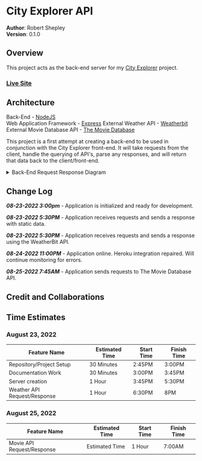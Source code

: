 # City Explorer API

**Author**: Robert Shepley  
**Version**: 0.1.0  

## Overview

This project acts as the back-end server for my [City Explorer](https://github.com/shepleysound/city-explorer) project.

### [Live Site](https://shepleysound-city-explorer.netlify.app/)

## Architecture
<!-- Provide a detailed description of the application design. What technologies (languages, libraries, etc) you're using, and any other relevant design information. -->
Back-End - [NodeJS](https://nodejs.org/)  
Web Application Framework - [Express](https://expressjs.com/)
External Weather API - [Weatherbit](https://www.weatherbit.io/api)
External Movie Database API - [The Movie Database](https://developers.themoviedb.org/)

This project is a first attempt at creating a back-end to be used in conjunction with the City Explorer front-end. It will take requests from the client, handle the querying of API's, parse any responses, and will return that data back to the client/front-end.

<details><summary>Back-End Request Response Diagram</summary>

![Request Response Diagram](docs/cityexplorer-requestresponse-diagram.jpg)

</details>

## Change Log
<!-- Use this area to document the iterative changes made to your application as each feature is successfully implemented. Use time stamps. Here's an example:
-->

***08-23-2022 3:00pm*** - Application is initialized and ready for development.  

***08-23-2022 5:30PM*** - Application receives requests and sends a response with static data.

***08-23-2022 5:30PM*** - Application receives requests and sends a response using the WeatherBit API.

***08-24-2022 11:00PM*** - Application online. Heroku integration repaired. Will continue monitoring for errors.

***08-25-2022 7:45AM*** - Application sends requests to The Movie Database API.

## Credit and Collaborations
<!-- Give credit (and a link) to other people or resources that helped you build this application. -->

## Time Estimates

### August 23, 2022

| Feature Name | Estimated Time | Start Time | Finish Time |
| ------------ | -------------- | ---------- | ----------- |
| Repository/Project Setup | 30 Minutes | 2:45PM | 3:00PM |
| Documentation Work | 30 Minutes | 3:00PM | 3:45PM |
| Server creation | 1 Hour | 3:45PM | 5:30PM |
| Weather API Request/Response | 1 Hour | 6:30PM | 8PM |

### August 25, 2022

| Feature Name | Estimated Time | Start Time | Finish Time |
| ------------ | -------------- | ---------- | ----------- |
| Movie API Request/Response | Estimated Time | 1 Hour | 7:00AM | 7:45AM |
